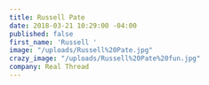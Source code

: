 ```yaml
---
title: Russell Pate
date: 2018-03-21 10:29:00 -04:00
published: false
first_name: 'Russell '
image: "/uploads/Russell%20Pate.jpg"
crazy_image: "/uploads/Russell%20Pate%20fun.jpg"
company: Real Thread
---
```


